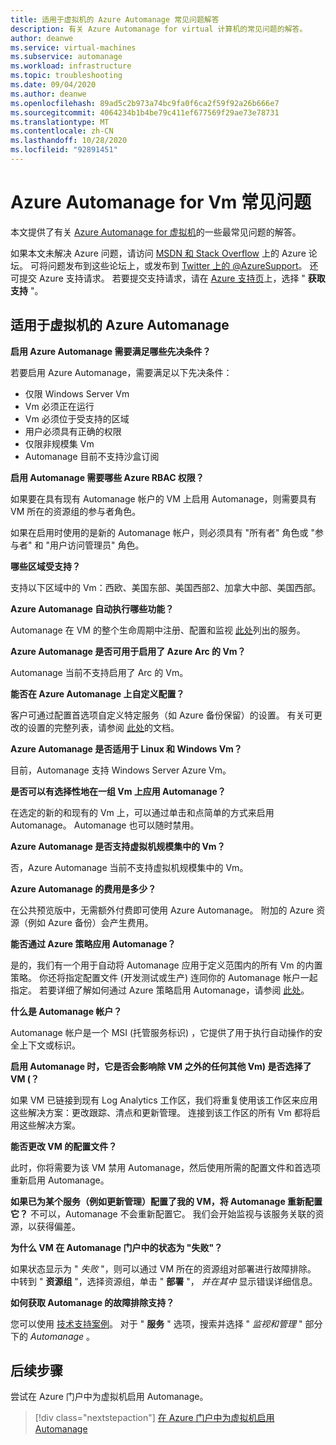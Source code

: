 ```yaml
---
title: 适用于虚拟机的 Azure Automanage 常见问题解答
description: 有关 Azure Automanage for virtual 计算机的常见问题的解答。
author: deanwe
ms.service: virtual-machines
ms.subservice: automanage
ms.workload: infrastructure
ms.topic: troubleshooting
ms.date: 09/04/2020
ms.author: deanwe
ms.openlocfilehash: 89ad5c2b973a74bc9fa0f6ca2f59f92a26b666e7
ms.sourcegitcommit: 4064234b1b4be79c411ef677569f29ae73e78731
ms.translationtype: MT
ms.contentlocale: zh-CN
ms.lasthandoff: 10/28/2020
ms.locfileid: "92891451"
---
```

# <a name="frequently-asked-questions-for-azure-automanage-for-vms"></a>Azure Automanage for Vm 常见问题

本文提供了有关 [Azure Automanage for 虚拟机](automanage-virtual-machines.md)的一些最常见问题的解答。

如果本文未解决 Azure 问题，请访问 [MSDN 和 Stack Overflow](https://azure.microsoft.com/support/forums/) 上的 Azure 论坛。 可将问题发布到这些论坛上，或发布到 [Twitter 上的 @AzureSupport](https://twitter.com/AzureSupport)。 还可提交 Azure 支持请求。 若要提交支持请求，请在 [Azure 支持页](https://azure.microsoft.com/support/options/)上，选择 " **获取支持** "。


## <a name="azure-automanage-for-virtual-machines"></a>适用于虚拟机的 Azure Automanage

**启用 Azure Automanage 需要满足哪些先决条件？**

若要启用 Azure Automanage，需要满足以下先决条件：
- 仅限 Windows Server Vm
- Vm 必须正在运行
- Vm 必须位于受支持的区域
- 用户必须具有正确的权限
- 仅限非规模集 Vm
- Automanage 目前不支持沙盒订阅

**启用 Automanage 需要哪些 Azure RBAC 权限？**

如果要在具有现有 Automanage 帐户的 VM 上启用 Automanage，则需要具有 VM 所在的资源组的参与者角色。

如果在启用时使用的是新的 Automanage 帐户，则必须具有 "所有者" 角色或 "参与者" 和 "用户访问管理员" 角色。


**哪些区域受支持？**

支持以下区域中的 Vm：西欧、美国东部、美国西部2、加拿大中部、美国西部。


**Azure Automanage 自动执行哪些功能？**

Automanage 在 VM 的整个生命周期中注册、配置和监视 [此处](virtual-machines-best-practices.md)列出的服务。

**Azure Automanage 是否可用于启用了 Azure Arc 的 Vm？**

Automanage 当前不支持启用了 Arc 的 Vm。

**能否在 Azure Automanage 上自定义配置？**

客户可通过配置首选项自定义特定服务（如 Azure 备份保留）的设置。 有关可更改的设置的完整列表，请参阅 [此处](virtual-machines-best-practices.md)的文档。


**Azure Automanage 是否适用于 Linux 和 Windows Vm？**

目前，Automanage 支持 Windows Server Azure Vm。


**是否可以有选择性地在一组 Vm 上应用 Automanage？**

在选定的新的和现有的 Vm 上，可以通过单击和点简单的方式来启用 Automanage。 Automanage 也可以随时禁用。


**Azure Automanage 是否支持虚拟机规模集中的 Vm？**

否，Azure Automanage 当前不支持虚拟机规模集中的 Vm。


**Azure Automanage 的费用是多少？**

在公共预览版中，无需额外付费即可使用 Azure Automanage。 附加的 Azure 资源（例如 Azure 备份）会产生费用。


**能否通过 Azure 策略应用 Automanage？**

是的，我们有一个用于自动将 Automanage 应用于定义范围内的所有 Vm 的内置策略。 你还将指定配置文件 (开发测试或生产) 连同你的 Automanage 帐户一起指定。 若要详细了解如何通过 Azure 策略启用 Automanage，请参阅 [此处](virtual-machines-policy-enable.md)。


**什么是 Automanage 帐户？**

Automanage 帐户是一个 MSI (托管服务标识) ，它提供了用于执行自动操作的安全上下文或标识。


**启用 Automanage 时，它是否会影响除 VM 之外的任何其他 Vm) 是否选择了 VM (？**

如果 VM 已链接到现有 Log Analytics 工作区，我们将重复使用该工作区来应用这些解决方案：更改跟踪、清点和更新管理。 连接到该工作区的所有 Vm 都将启用这些解决方案。


**能否更改 VM 的配置文件？**

此时，你将需要为该 VM 禁用 Automanage，然后使用所需的配置文件和首选项重新启用 Automanage。


**如果已为某个服务（例如更新管理）配置了我的 VM，将 Automanage 重新配置它？**
不可以，Automanage 不会重新配置它。 我们会开始监视与该服务关联的资源，以获得偏差。


**为什么 VM 在 Automanage 门户中的状态为 "失败"？**

如果状态显示为 " *失败* "，则可以通过 VM 所在的资源组对部署进行故障排除。 中转到 " **资源组** "，选择资源组，单击 " **部署** "， *并在其中* 显示错误详细信息。

**如何获取 Automanage 的故障排除支持？**

您可以使用 [技术支持案例](https://ms.portal.azure.com/#blade/Microsoft_Azure_Support/HelpAndSupportBlade/newsupportrequest)。 对于 " **服务** " 选项，搜索并选择 " *监视和管理* " 部分下的 *Automanage* 。


## <a name="next-steps"></a>后续步骤

尝试在 Azure 门户中为虚拟机启用 Automanage。

> [!div class="nextstepaction"]
> [在 Azure 门户中为虚拟机启用 Automanage](quick-create-virtual-machines-portal.md)